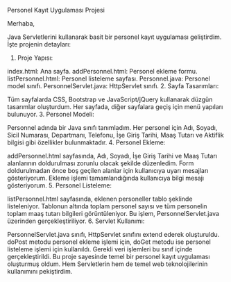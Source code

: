 Personel Kayıt Uygulaması Projesi

Merhaba,

Java Servletlerini kullanarak basit bir personel kayıt uygulaması geliştirdim. İşte projenin detayları:

1. Proje Yapısı:

index.html: Ana sayfa.
addPersonnel.html: Personel ekleme formu.
listPersonnel.html: Personel listeleme sayfası.
Personnel.java: Personel model sınıfı.
PersonnelServlet.java: HttpServlet sınıfı.
2. Sayfa Tasarımları:

Tüm sayfalarda CSS, Bootstrap ve JavaScript/jQuery kullanarak düzgün tasarımlar oluşturdum.
Her sayfada, diğer sayfalara geçiş için menü yapıları bulunuyor.
3. Personel Modeli:

Personnel adında bir Java sınıfı tanımladım.
Her personel için Adı, Soyadı, Sicil Numarası, Departmanı, Telefonu, İşe Giriş Tarihi, Maaş Tutarı ve Aktiflik bilgisi gibi özellikler bulunmaktadır.
4. Personel Ekleme:

addPersonnel.html sayfasında, Adı, Soyadı, İşe Giriş Tarihi ve Maaş Tutarı alanlarının doldurulması zorunlu olacak şekilde düzenledim.
Form doldurulmadan önce boş geçilen alanlar için kullanıcıya uyarı mesajları gösteriyorum.
Ekleme işlemi tamamlandığında kullanıcıya bilgi mesajı gösteriyorum.
5. Personel Listeleme:

listPersonnel.html sayfasında, eklenen personeller tablo şeklinde listeleniyor.
Tablonun altında toplam personel sayısı ve tüm personelin toplam maaş tutarı bilgileri görüntüleniyor.
Bu işlem, PersonnelServlet.java üzerinden gerçekleştiriliyor.
6. Servlet Kullanımı:

PersonnelServlet.java sınıfı, HttpServlet sınıfını extend ederek oluşturuldu.
doPost metodu personel ekleme işlemi için, doGet metodu ise personel listeleme işlemi için kullanıldı.
Gerekli veri işlemleri bu sınıf içinde gerçekleştirildi.
Bu proje sayesinde temel bir personel kayıt uygulaması oluşturmuş oldum. Hem Servletlerin hem de temel web teknolojilerinin kullanımını pekiştirdim.
